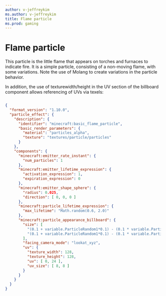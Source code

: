 ```yaml
---
author: v-jeffreykim
ms.author: v-jeffreykim
title: Flame particle
ms.prod: gaming
---
```


# Flame particle

This particle is the little flame that appears on torches and furnaces to indicate fire.  It is a simple particle, consisting of a non-moving flame, with some variations.  Note the use of Molang to create variations in the particle behavior.

In addition, the use of texturewidth/height in the UV section of the billboard component allows referencing of UVs via texels:

```json

{
  "format_version": "1.10.0",
  "particle_effect": {
    "description": {
      "identifier": "minecraft:basic_flame_particle",
      "basic_render_parameters": {
        "material": "particles_alpha",
        "texture": "textures/particle/particles"
      }
    },
    "components": {
      "minecraft:emitter_rate_instant": {
        "num_particles": 1
      },
      "minecraft:emitter_lifetime_expression": {
        "activation_expression": 1,
        "expiration_expression": 0
      },
      "minecraft:emitter_shape_sphere": {
        "radius": 0.025,
        "direction": [ 0, 0, 0 ]
      },
      "minecraft:particle_lifetime_expression": {
        "max_lifetime": "Math.random(0.6, 2.0)"
      },
      "minecraft:particle_appearance_billboard": {
        "size": [
          "(0.1 + variable.ParticleRandom1*0.1) - (0.1 * variable.ParticleAge)",
          "(0.1 + variable.ParticleRandom1*0.1) - (0.1 * variable.ParticleAge)"
        ],
        "facing_camera_mode": "lookat_xyz",
        "uv": {
          "texture_width": 128,
          "texture_height": 128,
          "uv": [ 0, 24 ],
          "uv_size": [ 8, 8 ]
        }
      }
    }
  }
}

```
